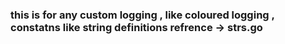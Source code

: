### this is for any custom logging , like coloured logging , constatns like string definitions refrence -> strs.go 
